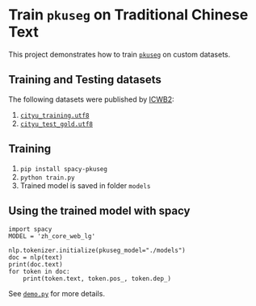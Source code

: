 # Train `pkuseg` on Traditional Chinese Text
This project demonstrates how to train [`pkuseg`](https://github.com/explosion/spacy-pkuseg) on custom datasets.

## Training and Testing datasets
The following datasets were published by [ICWB2](https://github.com/yuikns/icwb2-data):

1. [`cityu_training.utf8`](cityu_training.utf8)
2. [`cityu_test_gold.utf8`](cityu_test_gold.utf8)

## Training
1. `pip install spacy-pkuseg`
2. `python train.py`
3. Trained model is saved in folder `models`

## Using the trained model with spacy
```
import spacy
MODEL = 'zh_core_web_lg'

nlp.tokenizer.initialize(pkuseg_model="./models")
doc = nlp(text)
print(doc.text)
for token in doc:
    print(token.text, token.pos_, token.dep_)
```
See [`demo.py`](demo.py) for more details.
